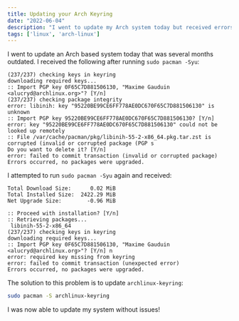 ```yaml
---
title: Updating your Arch Keyring
date: "2022-06-04"
description: "I went to update my Arch system today but received errors. The solution was to update the Arch keyring."
tags: ['linux', 'arch-linux']
---
```


I went to update an Arch based system today that was several months outdated. I received the following after running `sudo pacman -Syu`:

```
(237/237) checking keys in keyring
downloading required keys...
:: Import PGP key 0F65C7D881506130, "Maxime Gauduin <alucryd@archlinux.org>"? [Y/n]
(237/237) checking package integrity
error: libinih: key "95220BE99CE6FF778AE0DC670F65C7D881506130" is unknown
:: Import PGP key 95220BE99CE6FF778AE0DC670F65C7D881506130? [Y/n]
error: key "95220BE99CE6FF778AE0DC670F65C7D881506130" could not be looked up remotely
:: File /var/cache/pacman/pkg/libinih-55-2-x86_64.pkg.tar.zst is corrupted (invalid or corrupted package (PGP s
Do you want to delete it? [Y/n]
error: failed to commit transaction (invalid or corrupted package)
Errors occurred, no packages were upgraded.
```

I attempted to run `sudo pacman -Syu` again and received:

```
Total Download Size:      0.02 MiB
Total Installed Size:  2422.29 MiB
Net Upgrade Size:        -0.96 MiB

:: Proceed with installation? [Y/n]
:: Retrieving packages...
 libinih-55-2-x86_64
(237/237) checking keys in keyring
downloading required keys...
:: Import PGP key 0F65C7D881506130, "Maxime Gauduin <alucryd@archlinux.org>"? [Y/n] n
error: required key missing from keyring
error: failed to commit transaction (unexpected error)
Errors occurred, no packages were upgraded.
```

The solution to this problem is to update `archlinux-keyring`:

```bash
sudo pacman -S archlinux-keyring
```

I was now able to update my system without issues!